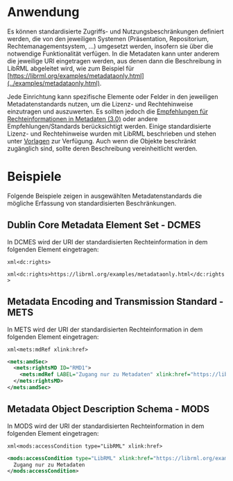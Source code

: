 # Anwendung

Es können standardisierte Zugriffs- und Nutzungsbeschränkungen definiert werden, die von den jeweiligen Systemen (Präsentation, Repositorium, Rechtemanagementsystem, ...) umgesetzt werden, insofern sie über die notwendige Funktionalität verfügen. In die Metadaten kann unter anderem die jeweilige URI eingetragen werden, aus denen dann die Beschreibung in LibRML abgeleitet wird, wie zum Beispiel für [https://librml.org/examples/metadataonly.html](../examples/metadataonly.html).

Jede Einrichtung kann spezifische Elemente oder Felder in den jeweiligen Metadatenstandards nutzen, um die Lizenz- und Rechtehinweise einzutragen und auszuwerten. Es sollten jedoch die [Empfehlungen für Rechteinformationen in Metadaten (3.0)](https://wiki.dnb.de/pages/viewpage.action?pageId=217533652) oder andere Empfehlungen/Standards berücksichtigt werden. Einige standardisierte Lizenz- und Rechtehinweise wurden mit LibRML beschrieben und stehen unter [Vorlagen](../tmpl/templates.md) zur Verfügung. Auch wenn die Objekte beschränkt zugänglich sind, sollte deren Beschreibung vereinheitlicht werden.

# Beispiele

Folgende Beispiele zeigen in ausgewählten Metadatenstandards die mögliche Erfassung von standardisierten Beschränkungen.

## Dublin Core Metadata Element Set - DCMES

In DCMES wird der URI der standardisierten Rechteinformation in dem folgenden Element eingetragen:

```xml<dc:rights>```

```xml<dc:rights>https://librml.org/examples/metadataonly.html</dc:rights>```

## Metadata Encoding and Transmission Standard - METS

In METS wird der URI der standardisierten Rechteinformation in dem folgenden Element eingetragen:

```xml<mets:mdRef xlink:href>```

```xml
<mets:amdSec>
  <mets:rightsMD ID="RMD1">
    <mets:mdRef LABEL="Zugang nur zu Metadaten" xlink:href="https://librml.org/examples/metadataonly.html" LOCTYPE="PURL" MDTYPE="OTHER" OTHERMDTYPE="LibRML"/>
  </mets:rightsMD>
</mets:amdSec>
```

## Metadata Object Description Schema - MODS

In MODS wird der URI der standardisierten Rechteinformation in dem folgenden Element eingetragen:

```xml<mods:accessCondition type="LibRML" xlink:href>```

```xml
<mods:accessCondition type="LibRML" xlink:href="https://librml.org/examples/metadataonly.html">
  Zugang nur zu Metadaten
</mods:accessCondition>
```

